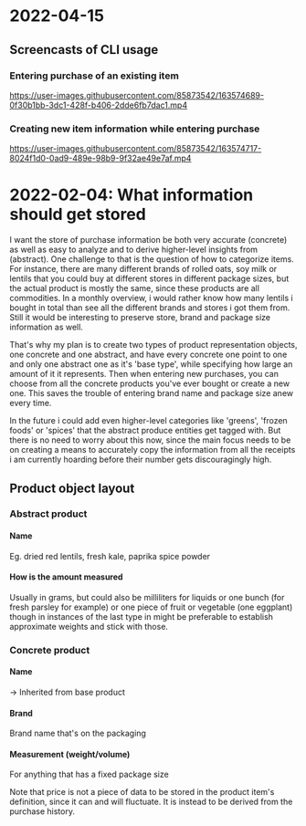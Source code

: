 # 2022-04-15 

## Screencasts of CLI usage

### Entering purchase of an existing item

https://user-images.githubusercontent.com/85873542/163574689-0f30b1bb-3dc1-428f-b406-2dde6fb7dac1.mp4

### Creating new item information while entering purchase

https://user-images.githubusercontent.com/85873542/163574717-8024f1d0-0ad9-489e-98b9-9f32ae49e7af.mp4



# 2022-02-04: What information should get stored

I want the store of purchase information be both very accurate (concrete) as well as easy to analyze and to derive higher-level insights from (abstract).
One challenge to that is the question of how to categorize items. For instance, there are many different brands of rolled oats, soy milk or lentils that you could buy at different stores in different package sizes, but the actual product is mostly the same, since these products are all commodities. In a monthly overview, i would rather know how many lentils i bought in total than see all the different brands and stores i got them from. Still it would be interesting to preserve store, brand and package size information as well.

That's why my plan is to create two types of product representation objects, one concrete and one abstract, and have every concrete one point to one and only one abstract one as it's 'base type', while specifying how large an amount of it it represents. Then when entering new purchases, you can choose from all the concrete products you've ever bought or create a new one. This saves the trouble of entering brand name and package size anew every time.

In the future i could add even higher-level categories like 'greens', 'frozen foods' or 'spices' that the abstract produce entities get tagged with. But there is no need to worry about this now, since the main focus needs to be on creating a means to accurately copy the information from all the receipts i am currently hoarding before their number gets discouragingly high.

## Product object layout

### Abstract product

#### Name 
Eg. dried red lentils, fresh kale, paprika spice powder

#### How is the amount measured

Usually in grams, but could also be milliliters for liquids or one bunch (for fresh parsley for example) or one piece of fruit or vegetable (one eggplant) though in instances of the last type in might be preferable to establish approximate weights and stick with those.

### Concrete product
 
#### Name
-> Inherited from base product

#### Brand
Brand name that's on the packaging

#### Measurement (weight/volume)
For anything that has a fixed package size


Note that price is not a piece of data to be stored in the product item's definition, since it can and will fluctuate. It is instead to be derived from the purchase history.


